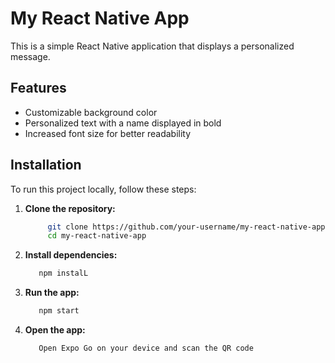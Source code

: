 # My React Native App

This is a simple React Native application that displays a personalized message.

## Features

- Customizable background color
- Personalized text with a name displayed in bold
- Increased font size for better readability

## Installation

To run this project locally, follow these steps:

1. **Clone the repository:**

   ```bash
        git clone https://github.com/your-username/my-react-native-app.git
        cd my-react-native-app
   ```

2. **Install dependencies:**

    ```bash
       npm instalL
    ```

3. **Run the app:**

    ```bash
       npm start
    ```

4. **Open the app:**

    ```bash
       Open Expo Go on your device and scan the QR code
    ```